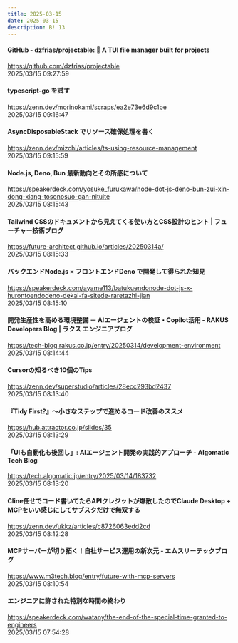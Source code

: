 ```yaml
---
title: 2025-03-15
date: 2025-03-15
description: B! 13
---
```


#### GitHub - dzfrias/projectable: :dizzy: A TUI file manager built for projects
https://github.com/dzfrias/projectable<br>
2025/03/15 09:27:59<br>


#### typescript-go を試す
https://zenn.dev/morinokami/scraps/ea2e73e6d9c1be<br>
2025/03/15 09:16:47<br>


#### AsyncDisposableStack でリソース確保処理を書く
https://zenn.dev/mizchi/articles/ts-using-resource-management<br>
2025/03/15 09:15:59<br>


#### Node.js, Deno, Bun 最新動向とその所感について
https://speakerdeck.com/yosuke_furukawa/node-dot-js-deno-bun-zui-xin-dong-xiang-tosonosuo-gan-nituite<br>
2025/03/15 08:15:43<br>


#### Tailwind CSSのドキュメントから見えてくる使い方とCSS設計のヒント | フューチャー技術ブログ
https://future-architect.github.io/articles/20250314a/<br>
2025/03/15 08:15:33<br>


#### バックエンドNode.js × フロントエンドDeno で開発して得られた知見
https://speakerdeck.com/ayame113/batukuendonode-dot-js-x-hurontoendodeno-dekai-fa-sitede-raretazhi-jian<br>
2025/03/15 08:15:10<br>


#### 開発生産性を高める環境整備 － AIエージェントの検証・Copilot活用 - RAKUS Developers Blog | ラクス エンジニアブログ
https://tech-blog.rakus.co.jp/entry/20250314/development-environment<br>
2025/03/15 08:14:44<br>


#### Cursorの知るべき10個のTips
https://zenn.dev/superstudio/articles/28ecc293bd2437<br>
2025/03/15 08:13:40<br>


#### 『Tidy First?』〜小さなステップで進めるコード改善のススメ
https://hub.attractor.co.jp/slides/35<br>
2025/03/15 08:13:29<br>


#### 「UIも自動化も後回し」: AIエージェント開発の実践的アプローチ - Algomatic Tech Blog
https://tech.algomatic.jp/entry/2025/03/14/183732<br>
2025/03/15 08:13:20<br>


#### Cline任せでコード書いてたらAPIクレジットが爆散したのでClaude Desktop + MCPをいい感じにしてサブスクだけで無双する
https://zenn.dev/ukkz/articles/c8726063edd2cd<br>
2025/03/15 08:12:28<br>


#### MCPサーバーが切り拓く！自社サービス運用の新次元 - エムスリーテックブログ
https://www.m3tech.blog/entry/future-with-mcp-servers<br>
2025/03/15 08:10:54<br>


#### エンジニアに許された特別な時間の終わり
https://speakerdeck.com/watany/the-end-of-the-special-time-granted-to-engineers<br>
2025/03/15 07:54:28<br>


